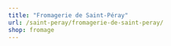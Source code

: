 ```yaml
---
title: "Fromagerie de Saint-Péray"
url: /saint-peray/fromagerie-de-saint-peray/
shop: fromage
---
```

